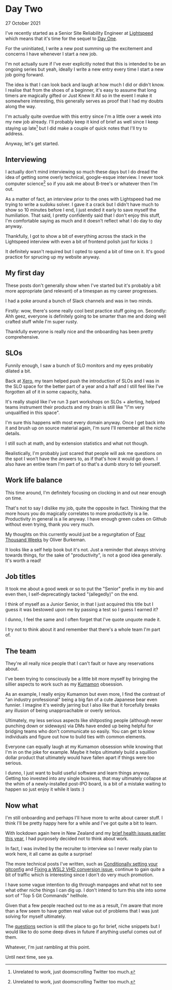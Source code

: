 # Day Two
27 October 2021

I&#39;ve recently started as a Senior Site Reliability Engineer at [Lightspeed](https://lightspeedhq.com/) which means that it&#39;s time for the sequel to [Day One](/blog/day-one).

For the uninitiated, I write a new post summing up the excitement and concerns I have whenever I start a new job.

I&#39;m not actually sure if I&#39;ve ever explicitly noted that this is intended to be an ongoing series but yeah, ideally I write a new entry every time I start a new job going forward.

The idea is that I can look back and laugh at how much I did or didn&#39;t know. I realise that from the shoes of a beginner, it&#39;s easy to assume that long timers are magically gifted or Just Knew It All so in the event I make it somewhere interesting, this generally serves as proof that I had my doubts along the way.

I&#39;m actually quite overdue with this entry since I&#39;m a little over a week into my new job already. I&#39;ll probably keep it kind of brief as well since I keep staying up late[^1] but I did make a couple of quick notes that I&#39;ll try to address.

Anyway, let&#39;s get started.

## Interviewing

I actually don&#39;t mind interviewing so much these days but I do dread the idea of getting some overly technical, google-esque interview. I never took computer science[^1] so if you ask me about B-tree&#39;s or whatever then I&#39;m out.

As a matter of fact, an interview prior to the ones with Lightspeed had me trying to write a sudoku solver. I gave it a crack but I didn&#39;t have much to show so 10 minutes before I end, I just ended it early to save myself the humiliation. That said, I pretty confidently said that I don&#39;t enjoy this stuff, I&#39;m comfortable saying as much and it doesn&#39;t reflect what I do day to day anyway.

Thankfully, I got to show a bit of everything across the stack in the Lightspeed interview with even a bit of frontend polish just for kicks :)

It definitely wasn&#39;t required but I opted to spend a bit of time on it. It&#39;s good practice for sprucing up my website anyway.

## My first day

These posts don&#39;t generally show when I&#39;ve started but it&#39;s probably a bit more appropriate (and relevant) of a timespan as my career progresses.

I had a poke around a bunch of Slack channels and was in two minds.

Firstly: wow, there&#39;s some really cool best practice stuff going on. Secondly: Ahh geez, everyone is definitely going to be smarter than me and doing well crafted stuff while I&#39;m super rusty.

Thankfully everyone is really nice and the onboarding has been pretty comprehensive.

## SLOs

Funnily enough, I saw a bunch of SLO monitors and my eyes probably dilated a bit.

Back at [Xero](https://www.xero.com/nz/), my team helped push the introduction of SLOs and I was in the SLO space for the better part of a year and a half and I still feel like I&#39;ve forgotten all of it in some capacity, haha.

It&#39;s really stupid like I&#39;ve run 3 part workshops on SLOs &#43; alerting, helped teams instrument their products and my brain is still like &#34;I&#34;m very unqualified in this space&#34;.

I&#39;m sure this happens with most every domain anyway. Once I get back into it and brush up on source material again, I&#39;m sure I&#39;ll remember all the niche details.

I still such at math, and by extension statistics and what not though.

Realistically, I&#39;m probably just scared that people will ask me questions on the spot I won&#39;t have the answers to, as if that&#39;s how it would go down. I also have an entire team I&#39;m part of so that&#39;s a dumb story to tell yourself.

## Work life balance

This time around, I&#39;m definitely focusing on clocking in and out near enough on time.

That&#39;s not to say I dislike my job, quite the opposite in fact. Thinking that the more hours you do magically correlates to more productivity is a lie. Productivity in general is a lie anyway. I have enough green cubes on Github without even trying, thank you very much.

My thoughts on this currently would just be a regurgitation of [Four Thousand Weeks](https://www.oliverburkeman.com/books) by Oliver Burkeman.

It looks like a self help book but it&#39;s not. Just a reminder that always striving towards things, for the sake of &#34;productivity&#34;, is not a good idea generally. It&#39;s worth a read!

## Job titles

It took me about a good week or so to put the &#34;Senior&#34; prefix in my bio and even then, I self-deprecatingly tacked &#34;(allegedly)&#34; on the end.

I think of myself as a Junior Senior, in that I just acquired this title but I guess it was bestowed upon me by passing a test so I guess I earned it?

I dunno, I feel the same and I often forget that I&#39;ve quote unquote made it.

I try not to think about it and remember that there&#39;s a whole team I&#39;m part of.

## The team

They&#39;re all really nice people that I can&#39;t fault or have any reservations about.

I&#39;ve been trying to consciously be a little bit more myself by bringing the sillier aspects to work such as my [Kumamon](https://en.wikipedia.org/wiki/Kumamon) obsession.

As an example, I really enjoy Kumamon but even more, I find the contrast of &#34;an industry professional&#34; being a big fan of a cute Japanese bear even funnier. I imagine it&#39;s weirdly jarring but I also like that it forcefully breaks any illusion of being unapproachable or overly serious.

Ultimately, my less serious aspects like shitposting people (although never punching down or sideways) via DMs have ended up being helpful for bridging teams who don&#39;t communicate so easily. You can get to know individuals and figure out how to build ties with common elements.

Everyone can equally laugh at my Kumamon obsession while knowing that I&#39;m in on the joke for example. Maybe it helps ultimately build a squillion dollar product that ultimately would have fallen apart if things were too serious.

I dunno, I just want to build useful software and learn things anyway. Getting too invested into any single business, that may ultimately collapse at the whim of a newly-installed post-IPO board, is a bit of a mistake waiting to happen so just enjoy it while it lasts :)

## Now what

I&#39;m still onboarding and perhaps I&#39;ll have more to write about career stuff. I think I&#39;ll be pretty happy here for a while and I&#39;ve got quite a bit to learn.

With lockdown again here in New Zealand and my [brief health issues earlier this year](/blog/ride-the-curve/), I had purposely decided not to think about work.

In fact, I was invited by the recruiter to interview so I never really plan to work here, it all came as quite a surprise!

The more technical posts I&#39;ve written, such as [Conditionally setting your gitconfig](/blog/conditional-gitconfig/) and [Fixing a WSL2 VHD conversion issue](/blog/wsl2-vhd-issue/), continue to gain quite a bit of traffic which is interesting since I don&#39;t do very much promotion.

I have some vague intention to dig through manpages and what not to see what other niche things I can dig up. I don&#39;t intend to turn this site into some sort of &#34;Top 5 Git Commands&#34; hellhole.

Given that a few people reached out to me as a result, I&#39;m aware that more than a few seem to have gotten real value out of problems that I was just solving for myself ultimately.

The [questions](/questions) section is still the place to go for brief, niche snippets but I would like to do some deep dives in future if anything useful comes out of them.

Whatever, I&#39;m just rambling at this point.

Until next time, see ya.

[^1]: Unrelated to work, just doomscrolling Twitter too much.
[^2]: I was actually rejected from university, not that I really wanted to go anyway. I considered myself allergic to debt, at least on that scale.